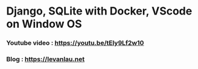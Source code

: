 # Django, SQLite with Docker, VScode on Window OS

### Youtube video : https://youtu.be/tEly9Lf2w10
### Blog : https://levanlau.net

